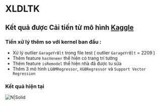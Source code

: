 # XLDLTK
## Kết quả được Cải tiến từ mô hình [Kaggle](https://www.kaggle.com/masumrumi/a-detailed-regression-guide-with-house-pricing)

### Tiền xử lý thêm so với kernel ban đầu :
 - Xử lý outlier `GarageYrBlt` trong file test ( outlier `GarageYrBlt` = 2209 )
 - Thêm feature `hasVeneer` thể hiện có trang trí tường
 - Thêm feature `isRemodel` thể hiện nhà đã được tu sửa
 - Thêm 3 mô hình `LGBMRegressor`, `XGBRegressor` và `Support Vector Regression`
### Kết quả hiện tại
![N|Solid](https://scontent.fhan2-2.fna.fbcdn.net/v/t1.15752-9/78276701_477320919815760_8942903731758825472_n.png?_nc_cat=111&_nc_ohc=bAyu4JEBdqYAQkaXD4sb_ezLiIZKoLyfWzqBLAWGXh8eH6qiKqbFGA7lA&_nc_ht=scontent.fhan2-2.fna&oh=8170ba8a5d865da7b5121e3342e9370d&oe=5E3E4B0F)
